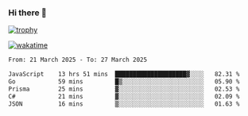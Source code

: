 ### Hi there 👋

[![trophy](https://github-profile-trophy.vercel.app/?username=cxnky&theme=dracula)](https://github.com/ryo-ma/github-profile-trophy)

[![wakatime](https://wakatime.com/badge/user/1c39c599-5497-41b9-a5be-2c4676e7fd23.svg)](https://wakatime.com/@1c39c599-5497-41b9-a5be-2c4676e7fd23)
<!--START_SECTION:waka-->

```txt
From: 21 March 2025 - To: 27 March 2025

JavaScript    13 hrs 51 mins  ████████████████████▓░░░░   82.31 %
Go            59 mins         █▒░░░░░░░░░░░░░░░░░░░░░░░   05.90 %
Prisma        25 mins         ▓░░░░░░░░░░░░░░░░░░░░░░░░   02.53 %
C#            21 mins         ▓░░░░░░░░░░░░░░░░░░░░░░░░   02.09 %
JSON          16 mins         ▒░░░░░░░░░░░░░░░░░░░░░░░░   01.63 %
```

<!--END_SECTION:waka-->
